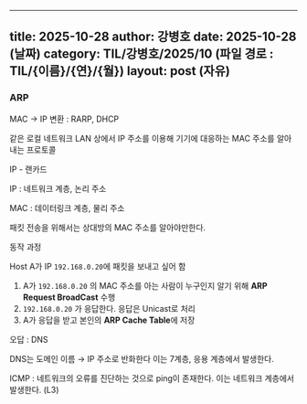 
 ---
 title: 2025-10-28
 author: 강병호
 date: 2025-10-28 (날짜)
 category: TIL/강병호/2025/10 (파일 경로 : TIL/{이름}/{연}/{월})
 layout: post (자유)
 ---
### ARP
    
MAC → IP 변환 : RARP, DHCP

같은 로컬 네트워크 LAN 상에서 IP 주소를 이용해 기기에 대응하는 MAC 주소를 알아내는 프로토콜

IP - 랜카드

IP : 네트워크 계층, 논리 주소

MAC : 데이터링크 계층, 물리 주소

패킷 전송을 위해서는 상대방의 MAC 주소를 알아야만한다.

동작 과정

Host A가 IP `192.168.0.20`에 패킷을 보내고 싶어 함

1. A가 `192.168.0.20`  의 MAC 주소를 아는 사람이 누구인지 알기 위해 **ARP Request BroadCast** 수행
2. `192.168.0.20`  가 응답한다. 응답은 Unicast로 처리
3. A가 응답을 받고 본인의 **ARP Cache Table**에 저장

오답 : DNS

DNS는 도메인 이름 → IP 주소로 반화한다 이는 7계층, 응용 계층에서 발생한다.

ICMP : 네트워크의 오류를 진단하는 것으로 ping이 존재한다. 이는 네트워크 계층에서 발생한다. (L3)
